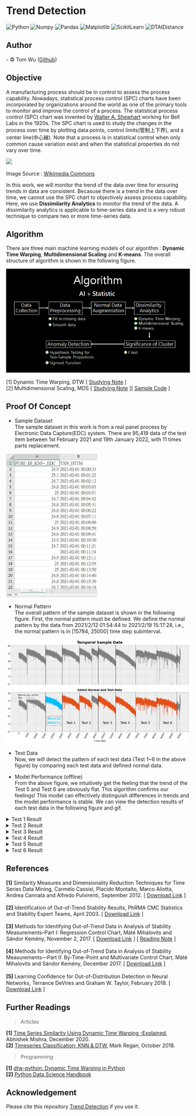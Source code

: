 # Trend Detection  
![Python](https://img.shields.io/badge/Python-3.7.13-blue.svg) ![Numpy](https://img.shields.io/badge/NumPy-1.21.6-range.svg) ![Pandas](https://img.shields.io/badge/Pandas-1.3.5-range.svg) ![Matplotlib](https://img.shields.io/badge/Matplolib-3.2.2-range.svg) ![ScikitLearn](https://img.shields.io/badge/ScikitLearn-1.0.2-range.svg) ![DTAIDistance](https://img.shields.io/badge/DTAIDistance-2.3.6-range.svg)

## Author  
<span> - &copy; Tom Wu (<a href="https://github.com/YenLinWu">Github</a>) </span>  

## Objective    
A manufacturing process should be in control to assess the process capability. Nowadays, statistical process control (SPC) charts have been incorporated by organizations around the world as one of the primary tools to monitor and improve the control of a process. The statistical process control (SPC) chart was invented by [Walter A. Shewhart](https://en.wikipedia.org/wiki/Walter_A._Shewhart) working for Bell Labs in the 1920s. The SPC chart is used to study the changes in the process over time by plotting data points, control limits(管制上下界), and a center line(中心線). Note that a process is in statistical control when only common cause variation exist and when the statistical properties do not vary over time.  

<img src='https://upload.wikimedia.org/wikipedia/commons/9/93/Xbar_chart_for_a_paired_xbar_and_R_chart.svg' width='450'>   

Image Source : [Wikimedia Commons](https://commons.wikimedia.org/wiki/File:Xbar_chart_for_a_paired_xbar_and_R_chart.svg)  
 
In this work, we will monitor the trend of the data over time for ensuring trends in data are consistent. Becasuse there is a trend in the data over time, we cannot use the SPC chart to objectively assess process capability. Here, we use **Dissimilarity Analytics** to monitor the trend of the data. A dissimilarity analytics is applicable to time-series data and is a very robust technique to compare two or more time-series data.  

## Algorithm  
There are three main machine learning models of our algorithm : **Dynamic Time Warping**, **Multidimensional Scaling** and **K-means**. The overall structure of algorithm is shown in the following figure.
  
<img src='./Images_of_README/algorithm.png'>

[1] Dynamic Time Warping, DTW [ [Studying Note](https://colab.research.google.com/github/YenLinWu/Trend_Detection/blob/main/Dynamic_Time_Warping/Studying_Note.ipynb) ]    
[2] Multidimensional Scaling, MDS [ [Studying Note](https://hackmd.io/@20gd3hLfS7G4xfz9rKqycw/multidimensional_scaling) ][ [Sample Code](https://colab.research.google.com/github/YenLinWu/Trend_Detection/blob/main/Multidimensional_Scaling/Multidimensional_Scaling.ipynb) ]

## Proof Of Concept
* Sample Dataset  
The sample dataset in this work is from a real panel process by Electronic Data Capture(EDC) system. There are 95,419 data of the test item between 1st February 2021 and 19th January 2022, with 11 times parts replacement.  
<p align='left'>
  <img src='./Images_of_README/sample_data.png' width='250'>  

* Normal Pattern    
The overall pattern of the sample dataset is shown in the following figure. First, the normal pattern must be defined. We define the normal pattern by the data from 2021/2/12 01:54:44 to 2021/2/19 15:17:28, i.e., the normal pattern is in [15784, 25000] time step subinterval.  
<p align='left'>
  <img src='./Output_Images_of_POC/Normal_and_Test_Data.png' width='750'>  
  
* Test Data   
Now, we will detect the pattern of each test data (Test 1~6 in the above figure) by comparing each test data and defined normal data.  
  
* Model Performance (offline)  
  From the above figure, we intuitively get the feeling that the trend of the Test 5 and Test 6 are obviously flat. This algorithm confirms our feelings! This model can effectively distinguish differences in trends and the model performance is stable. We can view the detection results of each test data in the following figure and gif.       
    
 
<details>  
<summary> Test 1 Result </summary>
  <p align='left'>
  <img src='./Output_Images_of_POC/Smoothing_Normal_and_Test_1.png' width='400'>  
  <img src='./Output_Images_of_POC/Detection_Output_of_Test_1.gif' width='390'>  
      
  [[View original gif]](./Output_Images_of_POC/Detection_Output_of_Test_1.gif)  
</details>   

<details>  
<summary> Test 2 Result </summary>
  <p align='left'>
  <img src='./Output_Images_of_POC/Smoothing_Normal_and_Test_2.png' width='400'>
  <img src='./Output_Images_of_POC/Detection_Output_of_Test_2.gif' width='390'>  
        
  [[View original gif]](./Output_Images_of_POC/Detection_Output_of_Test_2.gif)  
</details>   

<details>  
<summary> Test 3 Result </summary>
  <p align='left'>
  <img src='./Output_Images_of_POC/Smoothing_Normal_and_Test_3.png' width='400'>
  <img src='./Output_Images_of_POC/Detection_Output_of_Test_3.gif' width='390'>  
          
  [[View original gif]](./Output_Images_of_POC/Detection_Output_of_Test_3.gif)  
</details>   

<details>  
<summary> Test 4 Result </summary>
  <p align='left'>
  <img src='./Output_Images_of_POC/Smoothing_Normal_and_Test_4.png' width='400'>
  <img src='./Output_Images_of_POC/Detection_Output_of_Test_4.gif' width='390'>  
          
  [[View original gif]](./Output_Images_of_POC/Detection_Output_of_Test_4.gif)  
</details>   

<details>  
<summary> Test 5 Result </summary>
  <p align='left'>
  <img src='./Output_Images_of_POC/Smoothing_Normal_and_Test_5.png' width='400'>
  <img src='./Output_Images_of_POC/Detection_Output_of_Test_5.gif' width='390'>  
          
  [[View original gif]](./Output_Images_of_POC/Detection_Output_of_Test_5.gif)  
</details>   

<details>  
<summary> Test 6 Result </summary>
  <p align='left'>
  <img src='./Output_Images_of_POC/Smoothing_Normal_and_Test_6.png' width='400'>
  <img src='./Output_Images_of_POC/Detection_Output_of_Test_6.gif' width='390'>  
          
  [[View original gif]](./Output_Images_of_POC/Detection_Output_of_Test_6.gif)  
</details>   

## References  
**[1]** Similarity Measures and Dimensionality Reduction Techniques for Time Series Data Mining, Carmelo Cassisi, Placido Montalto, Marco Aliotta, Andrea Cannata and Alfredo Pulvirenti, September 2012.  [ [Download Link](https://www.intechopen.com/chapters/39030) ]
</br>   
**[2]** Identification of Out-of-Trend Stability Results, PhRMA CMC Statistics and Stability Expert Teams, April 2003. [ [Download Link](http://alfresco-static-files.s3.amazonaws.com/alfresco_images/pharma/2014/08/22/5d9c565f-81ff-4879-aaed-20acd24d0335/article-52982.pdf) ]    
</br> 
**[3]** Methods for Identifying Out-of-Trend Data in Analysis of Stability Measurements–Part I: Regression Control Chart, Máté Mihalovits and Sándor Kemény, November 2, 2017. [ [Download Link](https://cdn.sanity.io/files/0vv8moc6/pharmtech/e80e5dbb15ba554cd2a9aaa7200c6ef665ffc019.pdf) ] [ [Reading Note](https://colab.research.google.com/github/YenLinWu/Trend_Detection/blob/main/Regression_Control_Chart/Reading_Note.ipynb) ] 
</br>   
**[4]** Methods for Identifying Out-of-Trend Data in Analysis of Stability Measurements—Part II: By-Time-Point and Multivariate Control Chart, Máté Mihalovits and Sándor Kemény, December 2017. [ [Download Link](http://alfresco-static-files.s3.amazonaws.com/alfresco_images/pharma/2017/12/13/fd4d33b3-f2a5-41ec-8f57-a29194945342/PT1217_038-043_PeerReviewed.pdf) ] 
</br>  
**[5]** Learning Conﬁdence for Out-of-Distribution Detection in Neural Networks, Terrance DeVries and Graham W. Taylor, February 2018.  [ [Download Link](https://arxiv.org/pdf/1802.04865.pdf) ]
</br> 

## Further Readings    

> Articles   

**[1]** [Time Series Similarity Using Dynamic Time Warping -Explained](https://medium.com/walmartglobaltech/time-series-similarity-using-dynamic-time-warping-explained-9d09119e48ec), Abhishek Mishra, December 2020.    
**[2]** [Timeseries Classification: KNN & DTW](https://nbviewer.org/github/markdregan/K-Nearest-Neighbors-with-Dynamic-Time-Warping/blob/master/K_Nearest_Neighbor_Dynamic_Time_Warping.ipynb), Mark Regan, October 2018.

> Programming

**[1]** [dtw-python: Dynamic Time Warping in Python](https://dynamictimewarping.github.io/python/)
</br> 
**[2]** [Python Data Science Handbook](https://jakevdp.github.io/PythonDataScienceHandbook/)
</br> 

## Acknowledgement    
Please cite this repository [Trend Detection](https://github.com/YenLinWu/Trend_Detection) if you use it.  
